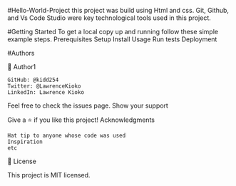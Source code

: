 #Hello-World-Project
    this project was build using Html and css. Git, Github, and Vs Code Studio were key technological tools used in this project.
    
#Getting Started
To get a local copy up and running follow these simple example steps.
Prerequisites
Setup
Install
Usage
Run tests
Deployment

#Authors

👤 Author1

    GitHub: @kidd254
    Twitter: @LawrenceKioko
    LinkedIn: Lawrence Kioko




Feel free to check the issues page.
Show your support

Give a ⭐️ if you like this project!
Acknowledgments

    Hat tip to anyone whose code was used
    Inspiration
    etc

📝 License

This project is MIT licensed.